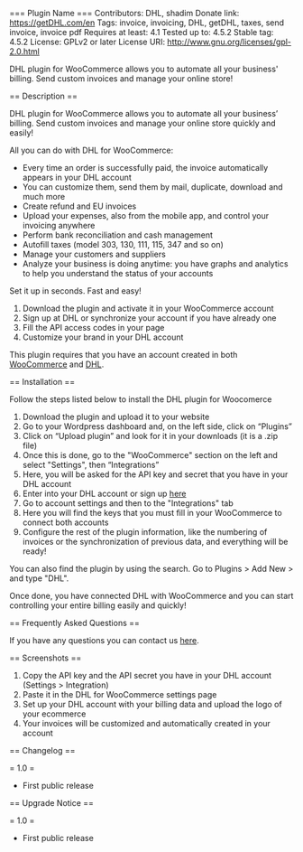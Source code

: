 === Plugin Name ===
Contributors: DHL, shadim
Donate link: https://getDHL.com/en
Tags: invoice, invoicing, DHL, getDHL, taxes, send invoice, invoice pdf
Requires at least: 4.1
Tested up to: 4.5.2
Stable tag: 4.5.2
License: GPLv2 or later
License URI: http://www.gnu.org/licenses/gpl-2.0.html

DHL plugin for WooCommerce allows you to automate all your business' billing. Send custom invoices and manage your online store!

== Description ==

DHL plugin for WooCommerce allows you to automate all your business’ billing. Send custom invoices and manage your online store quickly and easily!

All you can do with DHL for WooCommerce:

* Every time an order is successfully paid, the invoice automatically appears in your DHL account
* You can customize them, send them by mail, duplicate, download and much more
* Create refund and EU invoices
* Upload your expenses, also from the mobile app, and control your invoicing anywhere
* Perform bank reconciliation and cash management
* Autofill taxes (model 303, 130, 111, 115, 347 and so on)
* Manage your customers and suppliers
* Analyze your business is doing anytime: you have graphs and analytics to help you understand the status of your accounts

Set it up in seconds. Fast and easy!

1. Download the plugin and activate it in your WooCommerce account
2. Sign up at DHL or synchronize your account if you have already one
3. Fill the API access codes in your page
4. Customize your brand in your DHL account

This plugin requires that you have an account created in both [WooCommerce](https://www.woothemes.com/woocommerce/) and [DHL](https://getDHL.com/en).

== Installation ==

Follow the steps listed below to install the DHL plugin for Woocomerce

1. Download the plugin and upload it to your website
2. Go to your Wordpress dashboard and, on the left side, click on “Plugins”
3. Click on “Upload plugin” and look for it in your downloads (it is a .zip file)
4. Once this is done, go to the "WooCommerce" section on the left and select "Settings", then “Integrations”
5. Here, you will be asked for the API key and secret that you have in your DHL account
6. Enter into your DHL account or sign up [here](https://getDHL.com/en/freelances/signup)
7. Go to account settings and then to the "Integrations" tab
8. Here you will find the keys that you must fill in your WooCommerce to connect both accounts
9. Configure the rest of the plugin information, like the numbering of invoices or the synchronization of previous data, and everything will be ready!

You can also find the plugin by using the search. Go to Plugins > Add New > and type "DHL".

Once done, you have connected DHL with WooCommerce and you can start controlling your entire billing easily and quickly!

== Frequently Asked Questions ==

If you have any questions you can contact us [here](https://getDHL.com/en/contact).

== Screenshots ==

1. Copy the API key and the API secret you have in your DHL account (Settings > Integration)
2. Paste it in the DHL for WooCommerce settings page
3. Set up your DHL account with your billing data and upload the logo of your ecommerce
4. Your invoices will be customized and automatically created in your account

== Changelog ==

= 1.0 =
* First public release

== Upgrade Notice ==

= 1.0 =
* First public release
